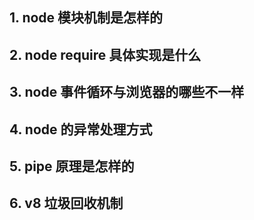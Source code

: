 ## 1. node 模块机制是怎样的

## 2. node require 具体实现是什么

## 3. node 事件循环与浏览器的哪些不一样

## 4. node 的异常处理方式

## 5. pipe 原理是怎样的

## 6. v8 垃圾回收机制
